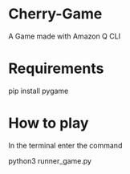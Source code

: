 # Cherry-Game
A Game made with Amazon Q CLI

# Requirements
pip install pygame

# How to play
In the terminal enter the command

python3 runner_game.py
